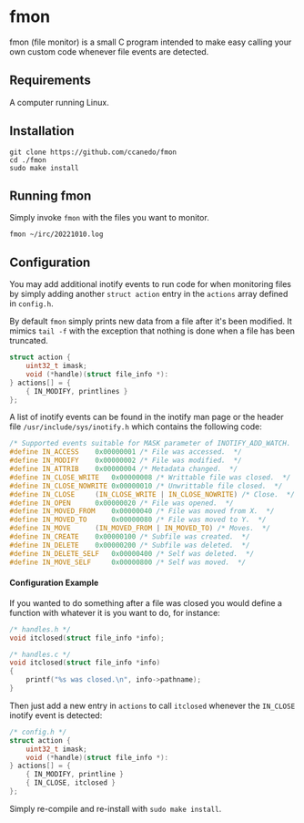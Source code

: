 fmon
====

fmon (file monitor) is a small C program intended to make easy calling your
own custom code whenever file events are detected.

Requirements
------------

A computer running Linux.

Installation
------------

	git clone https://github.com/ccanedo/fmon
	cd ./fmon
	sudo make install

Running fmon
------------

Simply invoke `fmon` with the files you want to monitor.

	fmon ~/irc/20221010.log

Configuration
-------------

You may add additional inotify events to run code for when monitoring files
by simply adding another `struct action` entry in the `actions` array
defined in `config.h`.

By default `fmon` simply prints new data from a file after it's been
modified. It mimics `tail -f` with the exception that nothing is done when
a file has been truncated.

```c
struct action {
	uint32_t imask;
	void (*handle)(struct file_info *):
} actions[] = {
	{ IN_MODIFY, printlines }
};
```

A list of inotify events can be found in the inotify man page or the header
file `/usr/include/sys/inotify.h` which contains the following code:

```c
/* Supported events suitable for MASK parameter of INOTIFY_ADD_WATCH.  */
#define IN_ACCESS	 0x00000001	/* File was accessed.  */
#define IN_MODIFY	 0x00000002	/* File was modified.  */
#define IN_ATTRIB	 0x00000004	/* Metadata changed.  */
#define IN_CLOSE_WRITE	 0x00000008	/* Writtable file was closed.  */
#define IN_CLOSE_NOWRITE 0x00000010	/* Unwrittable file closed.  */
#define IN_CLOSE	 (IN_CLOSE_WRITE | IN_CLOSE_NOWRITE) /* Close.  */
#define IN_OPEN		 0x00000020	/* File was opened.  */
#define IN_MOVED_FROM	 0x00000040	/* File was moved from X.  */
#define IN_MOVED_TO      0x00000080	/* File was moved to Y.  */
#define IN_MOVE		 (IN_MOVED_FROM | IN_MOVED_TO) /* Moves.  */
#define IN_CREATE	 0x00000100	/* Subfile was created.  */
#define IN_DELETE	 0x00000200	/* Subfile was deleted.  */
#define IN_DELETE_SELF	 0x00000400	/* Self was deleted.  */
#define IN_MOVE_SELF	 0x00000800	/* Self was moved.  */
```

#### Configuration Example

If you wanted to do something after a file was closed you would define a
function with whatever it is you want to do, for instance:

```c
/* handles.h */
void itclosed(struct file_info *info);
```

```c
/* handles.c */
void itclosed(struct file_info *info)
{
	printf("%s was closed.\n", info->pathname);
}
```

Then just add a new entry in `actions` to call `itclosed` whenever the
`IN_CLOSE` inotify event is detected:

```c
/* config.h */
struct action {
	uint32_t imask;
	void (*handle)(struct file_info *):
} actions[] = {
	{ IN_MODIFY, printline }
	{ IN_CLOSE, itclosed }
};
```

Simply re-compile and re-install with `sudo make install`.
